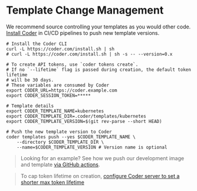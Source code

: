 # Template Change Management

We recommend source controlling your templates as you would other code. [Install Coder](../install/) in CI/CD pipelines to push new template versions.

```console
# Install the Coder CLI
curl -L https://coder.com/install.sh | sh
# curl -L https://coder.com/install.sh | sh -s -- --version=0.x

# To create API tokens, use `coder tokens create`.
# If no `--lifetime` flag is passed during creation, the default token lifetime
# will be 30 days.
# These variables are consumed by Coder
export CODER_URL=https://coder.example.com
export CODER_SESSION_TOKEN=*****

# Template details
export CODER_TEMPLATE_NAME=kubernetes
export CODER_TEMPLATE_DIR=.coder/templates/kubernetes
export CODER_TEMPLATE_VERSION=$(git rev-parse --short HEAD)

# Push the new template version to Coder
coder templates push --yes $CODER_TEMPLATE_NAME \
    --directory $CODER_TEMPLATE_DIR \
    --name=$CODER_TEMPLATE_VERSION # Version name is optional
```

> Looking for an example? See how we push our development image
> and template [via GitHub actions](https://github.com/coder/coder/blob/main/.github/workflows/dogfood.yaml).

> To cap token lifetime on creation, [configure Coder server to set a shorter max token lifetime](../cli/coder_server#--max-token-lifetime)

